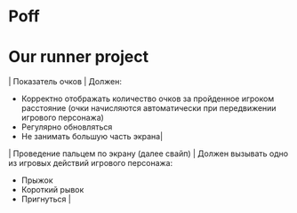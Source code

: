 # Poff
# Our runner project

| Показатель очков | 
Должен:
- Корректно отображать количество очков за пройденное игроком расстояние (очки начисляются автоматически при передвижении игрового персонажа)
- Регулярно обновляться
- Не занимать большую часть экрана|

| Проведение пальцем по экрану (далее свайп) | 
Должен вызывать одно из игровых действий игрового персонажа:
- Прыжок
- Короткий рывок
- Пригнуться |

